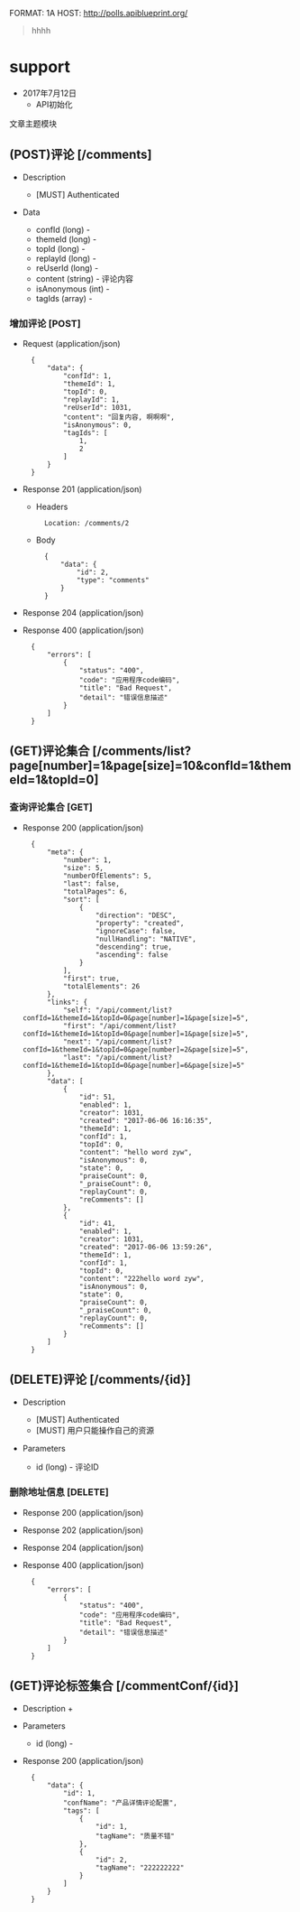 FORMAT: 1A
HOST: http://polls.apiblueprint.org/
> hhhh
# support

+ 2017年7月12日
    + API初始化

文章主题模块

## (POST)评论 [/comments]

+ Description
    + [MUST] Authenticated
    
+ Data
    + confId (long) - 
    + themeId (long) - 
    + topId (long) - 
    + replayId (long) -
    + reUserId (long) - 
    + content (string) - 评论内容
    + isAnonymous (int) - 
    + tagIds (array) - 

### 增加评论 [POST]

+ Request (application/json)

        {
            "data": {
                "confId": 1,
                "themeId": 1,
                "topId": 0,
                "replayId": 1,
                "reUserId": 1031,
                "content": "回复内容, 啊啊啊",
                "isAnonymous": 0,
                "tagIds": [
                    1,
                    2
                ]
            }
        }

+ Response 201 (application/json)

    + Headers

            Location: /comments/2

    + Body

            {
                "data": {
                    "id": 2,
                    "type": "comments"
                }
            }
            
+ Response 204 (application/json)

+ Response 400 (application/json)

        {
            "errors": [
                {
                    "status": "400",
                    "code": "应用程序code编码",
                    "title": "Bad Request",
                    "detail": "错误信息描述"
                }
            ]
        }

## (GET)评论集合 [/comments/list?page[number]=1&page[size]=10&confId=1&themeId=1&topId=0]

### 查询评论集合 [GET]

+ Response 200 (application/json)

        {
            "meta": {
                "number": 1,
                "size": 5,
                "numberOfElements": 5,
                "last": false,
                "totalPages": 6,
                "sort": [
                    {
                        "direction": "DESC",
                        "property": "created",
                        "ignoreCase": false,
                        "nullHandling": "NATIVE",
                        "descending": true,
                        "ascending": false
                    }
                ],
                "first": true,
                "totalElements": 26
            },
            "links": {
                "self": "/api/comment/list?confId=1&themeId=1&topId=0&page[number]=1&page[size]=5",
                "first": "/api/comment/list?confId=1&themeId=1&topId=0&page[number]=1&page[size]=5",
                "next": "/api/comment/list?confId=1&themeId=1&topId=0&page[number]=2&page[size]=5",
                "last": "/api/comment/list?confId=1&themeId=1&topId=0&page[number]=6&page[size]=5"
            },
            "data": [
                {
                    "id": 51,
                    "enabled": 1,
                    "creator": 1031,
                    "created": "2017-06-06 16:16:35",
                    "themeId": 1,
                    "confId": 1,
                    "topId": 0,
                    "content": "hello word zyw",
                    "isAnonymous": 0,
                    "state": 0,
                    "praiseCount": 0,
                    "_praiseCount": 0,
                    "replayCount": 0,
                    "reComments": []
                },
                {
                    "id": 41,
                    "enabled": 1,
                    "creator": 1031,
                    "created": "2017-06-06 13:59:26",
                    "themeId": 1,
                    "confId": 1,
                    "topId": 0,
                    "content": "222hello word zyw",
                    "isAnonymous": 0,
                    "state": 0,
                    "praiseCount": 0,
                    "_praiseCount": 0,
                    "replayCount": 0,
                    "reComments": []
                }
            ]
        }
        
## (DELETE)评论 [/comments/{id}]

+ Description
    + [MUST] Authenticated
    + [MUST] 用户只能操作自己的资源

+ Parameters
    + id (long) - 评论ID

### 删除地址信息 [DELETE]

+ Response 200 (application/json)

+ Response 202 (application/json)

+ Response 204 (application/json)

+ Response 400 (application/json)

        {
            "errors": [
                {
                    "status": "400",
                    "code": "应用程序code编码",
                    "title": "Bad Request",
                    "detail": "错误信息描述"
                }
            ]
        }
        
## (GET)评论标签集合 [/commentConf/{id}]

+ Description
    + 

+ Parameters
    + id (long) - 

+ Response 200 (application/json)

        {
            "data": {
                "id": 1,
                "confName": "产品详情评论配置",
                "tags": [
                    {
                        "id": 1,
                        "tagName": "质量不错"
                    },
                    {
                        "id": 2,
                        "tagName": "222222222"
                    }
                ]
            }
        }



